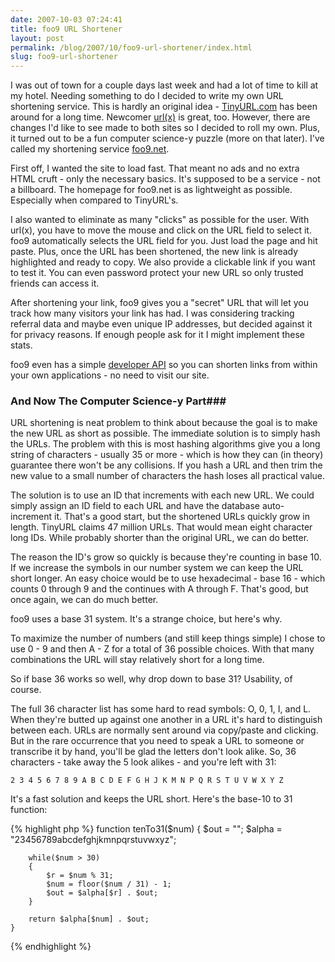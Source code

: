 ```yaml
---
date: 2007-10-03 07:24:41
title: foo9 URL Shortener
layout: post
permalink: /blog/2007/10/foo9-url-shortener/index.html
slug: foo9-url-shortener
---
```

I was out of town for a couple days last week and had a lot of time to kill at
my hotel. Needing something to do I decided to write my own URL shortening
service. This is hardly an original idea - [TinyURL.com](http://tinyurl.com)
has been around for a long time. Newcomer [url(x)](http://urlx.org/) is great,
too. However, there are changes I'd like to see made to both sites so I
decided to roll my own. Plus, it turned out to be a fun computer science-y
puzzle (more on that later). I've called my shortening service
[foo9.net](http://foo9.net).

First off, I wanted the site to load fast. That meant no ads and no extra HTML
cruft - only the necessary basics. It's supposed to be a service - not a
billboard. The homepage for foo9.net is as lightweight as possible. Especially
when compared to TinyURL's.

I also wanted to eliminate as many "clicks" as possible for the user. With
url(x), you have to move the mouse and click on the URL field to select it.
foo9 automatically selects the URL field for you. Just load the page and hit
paste. Plus, once the URL has been shortened, the new link is already
highlighted and ready to copy. We also provide a clickable link if you want to
test it. You can even password protect your new URL so only trusted friends
can access it.

After shortening your link, foo9 gives you a "secret" URL that will let you
track how many visitors your link has had. I was considering tracking referral
data and maybe even unique IP addresses, but decided against it for privacy
reasons. If enough people ask for it I might implement these stats.

foo9 even has a simple [developer API](http://foo9.net/api-info.php) so you
can shorten links from within your own applications - no need to visit our
site.

### And Now The Computer Science-y Part###

URL shortening is neat problem to think about because the goal is to make the
new URL as short as possible. The immediate solution is to simply hash the
URLs. The problem with this is most hashing algorithms give you a long string
of characters - usually 35 or more - which is how they can (in theory)
guarantee there won't be any collisions. If you hash a URL and then trim the
new value to a small number of characters the hash loses all practical value.

The solution is to use an ID that increments with each new URL. We could
simply assign an ID field to each URL and have the database auto-increment it.
That's a good start, but the shortened URLs quickly grow in length. TinyURL
claims 47 million URLs. That would mean eight character long IDs. While
probably shorter than the original URL, we can do better.

The reason the ID's grow so quickly is because they're counting in base 10. If
we increase the symbols in our number system we can keep the URL short longer.
An easy choice would be to use hexadecimal - base 16 - which counts 0 through
9 and the continues with A through F. That's good, but once again, we can do
much better.

foo9 uses a base 31 system. It's a strange choice, but here's why.

To maximize the number of numbers (and still keep things simple) I chose to
use 0 - 9 and then A - Z for a total of 36 possible choices. With that many
combinations the URL will stay relatively short for a long time.

So if base 36 works so well, why drop down to base 31? Usability, of course.

The full 36 character list has some hard to read symbols: O, 0, 1, I, and L.
When they're butted up against one another in a URL it's hard to distinguish
between each. URLs are normally sent around via copy/paste and clicking. But
in the rare occurrence that you need to speak a URL to someone or transcribe
it by hand, you'll be glad the letters don't look alike. So, 36 characters -
take away the 5 look alikes - and you're left with 31:

`2 3 4 5 6 7 8 9 A B C D E F G H J K M N P Q R S T U V W X Y Z`

It's a fast solution and keeps the URL short. Here's the base-10 to 31 function:

{% highlight php %}
    function tenTo31($num)
    {
        $out   = "";
        $alpha = "23456789abcdefghjkmnpqrstuvwxyz";
        
        while($num > 30)
        {
            $r = $num % 31;
            $num = floor($num / 31) - 1;
            $out = $alpha[$r] . $out;
        }
    
        return $alpha[$num] . $out;
    }
{% endhighlight %}
